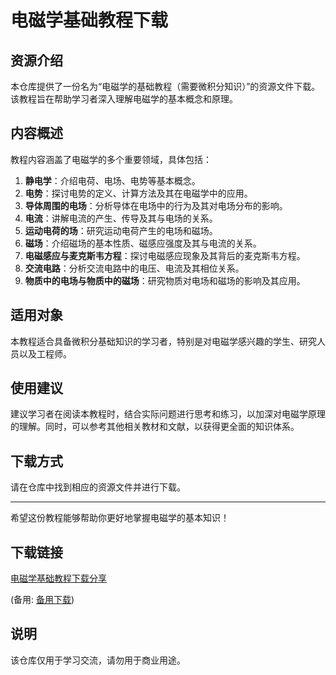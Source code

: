 # 电磁学基础教程下载

## 资源介绍

本仓库提供了一份名为“电磁学的基础教程（需要微积分知识）”的资源文件下载。该教程旨在帮助学习者深入理解电磁学的基本概念和原理。

## 内容概述

教程内容涵盖了电磁学的多个重要领域，具体包括：

1. **静电学**：介绍电荷、电场、电势等基本概念。
2. **电势**：探讨电势的定义、计算方法及其在电磁学中的应用。
3. **导体周围的电场**：分析导体在电场中的行为及其对电场分布的影响。
4. **电流**：讲解电流的产生、传导及其与电场的关系。
5. **运动电荷的场**：研究运动电荷产生的电场和磁场。
6. **磁场**：介绍磁场的基本性质、磁感应强度及其与电流的关系。
7. **电磁感应与麦克斯韦方程**：探讨电磁感应现象及其背后的麦克斯韦方程。
8. **交流电路**：分析交流电路中的电压、电流及其相位关系。
9. **物质中的电场与物质中的磁场**：研究物质对电场和磁场的影响及其应用。

## 适用对象

本教程适合具备微积分基础知识的学习者，特别是对电磁学感兴趣的学生、研究人员以及工程师。

## 使用建议

建议学习者在阅读本教程时，结合实际问题进行思考和练习，以加深对电磁学原理的理解。同时，可以参考其他相关教材和文献，以获得更全面的知识体系。

## 下载方式

请在仓库中找到相应的资源文件并进行下载。

---

希望这份教程能够帮助你更好地掌握电磁学的基本知识！

## 下载链接
[电磁学基础教程下载分享](https://pan.quark.cn/s/4adc04ffee86) 

(备用: [备用下载](https://pan.baidu.com/s/1S66471wTpgnJkpNU4gRR9g?pwd=1234))

## 说明

该仓库仅用于学习交流，请勿用于商业用途。
